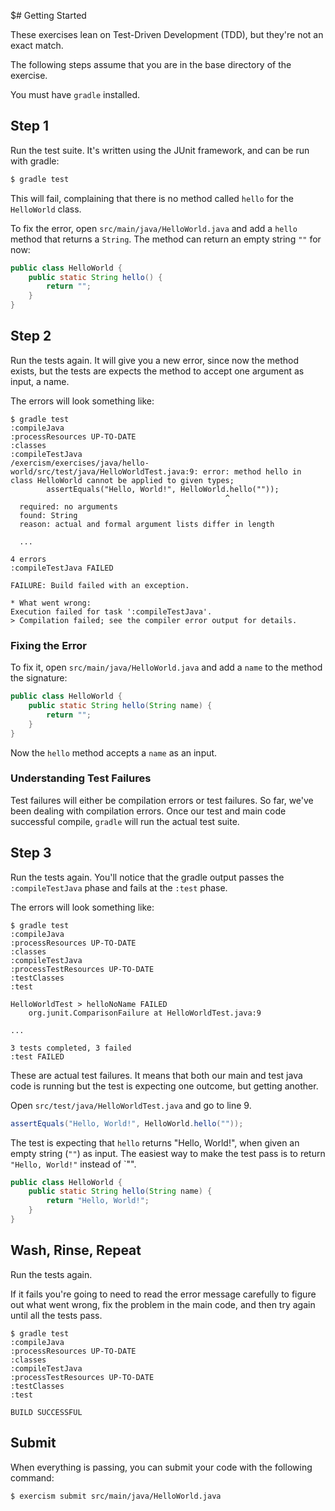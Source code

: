 $# Getting Started

These exercises lean on Test-Driven Development (TDD), but they're not an exact match.

The following steps assume that you are in the base directory of the exercise.

You must have `gradle` installed.

## Step 1

Run the test suite. It's written using the JUnit framework, and can be run with gradle:

```sh
$ gradle test
```

This will fail, complaining that there is no method called `hello` for the `HelloWorld` class.

To fix the error, open `src/main/java/HelloWorld.java` and add a `hello` method that returns a `String`.
The method can return an empty string `""` for now:

```java
public class HelloWorld {
    public static String hello() {
        return "";
    }
}
```

## Step 2

Run the tests again. It will give you a new error, since now the method exists, but the tests are expects the
method to accept one argument as input, a name.

The errors will look something like:

```
$ gradle test
:compileJava
:processResources UP-TO-DATE
:classes
:compileTestJava
/exercism/exercises/java/hello-world/src/test/java/HelloWorldTest.java:9: error: method hello in class HelloWorld cannot be applied to given types;
        assertEquals("Hello, World!", HelloWorld.hello(""));
                                                ^
  required: no arguments
  found: String
  reason: actual and formal argument lists differ in length

  ...

4 errors
:compileTestJava FAILED

FAILURE: Build failed with an exception.

* What went wrong:
Execution failed for task ':compileTestJava'.
> Compilation failed; see the compiler error output for details.
```

### Fixing the Error

To fix it, open `src/main/java/HelloWorld.java` and add a `name` to the method the signature:

```java
public class HelloWorld {
    public static String hello(String name) {
        return "";
    }
}
```

Now the `hello` method accepts a `name` as an input.

### Understanding Test Failures

Test failures will either be compilation errors or test failures. So far, we've been dealing with compilation
errors. Once our test and main code successful compile, `gradle` will run the actual test suite.

## Step 3

Run the tests again. You'll notice that the gradle output passes the `:compileTestJava` phase and fails
at the `:test` phase.

The errors will look something like:

```
$ gradle test
:compileJava
:processResources UP-TO-DATE
:classes
:compileTestJava
:processTestResources UP-TO-DATE
:testClasses
:test

HelloWorldTest > helloNoName FAILED
    org.junit.ComparisonFailure at HelloWorldTest.java:9

...

3 tests completed, 3 failed
:test FAILED
```

These are actual test failures. It means that both our main and test java code is running but the test is
expecting one outcome, but getting another.

Open `src/test/java/HelloWorldTest.java` and go to line 9.

```java
assertEquals("Hello, World!", HelloWorld.hello(""));
```

The test is expecting that `hello` returns "Hello, World!", when given an empty string (`""`) as input.
The easiest way to make the test pass is to return `"Hello, World!"` instead of `"".

```java
public class HelloWorld {
    public static String hello(String name) {
        return "Hello, World!";
    }
}
```

## Wash, Rinse, Repeat

Run the tests again.

If it fails you're going to need to read the error message carefully to figure out what went wrong, fix the problem
in the main code, and then try again until all the tests pass.

```
$ gradle test
:compileJava
:processResources UP-TO-DATE
:classes
:compileTestJava
:processTestResources UP-TO-DATE
:testClasses
:test

BUILD SUCCESSFUL
```

## Submit

When everything is passing, you can submit your code with the following command:

```
$ exercism submit src/main/java/HelloWorld.java
```



